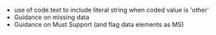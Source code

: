 * use of code.text to include literal string when coded value is 'other'
* Guidance on missing data
* Guidance on Must Support (and flag data elements as MS)